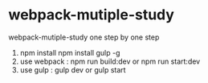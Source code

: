 # webpack-mutiple-study
webpack-mutiple-study   one step by one step

1. npm install   npm install gulp -g
2. use webpack : npm run build:dev  or  npm run start:dev
3. use gulp : gulp dev  or  gulp start


